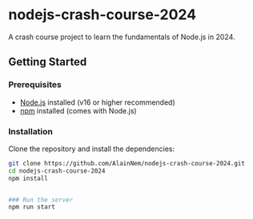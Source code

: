 # nodejs-crash-course-2024

A crash course project to learn the fundamentals of Node.js in 2024.

## Getting Started

### Prerequisites

- [Node.js](https://nodejs.org/) installed (v16 or higher recommended)
- [npm](https://www.npmjs.com/) installed (comes with Node.js)

### Installation

Clone the repository and install the dependencies:

```bash
git clone https://github.com/AlainNem/nodejs-crash-course-2024.git
cd nodejs-crash-course-2024
npm install


### Run the server
npm run start
